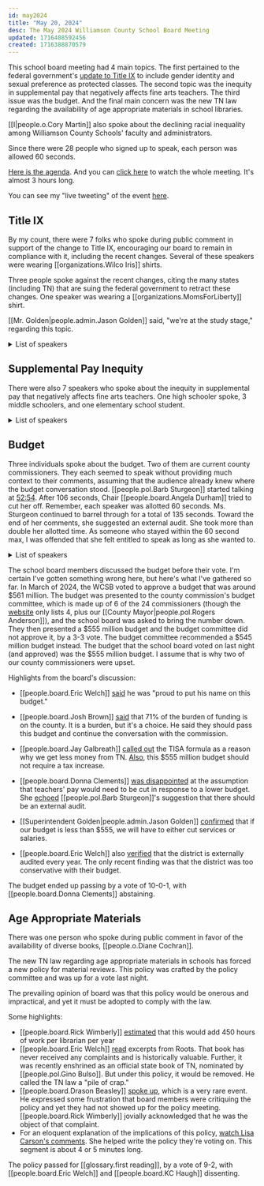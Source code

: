 ```yaml
---
id: may2024
title: "May 20, 2024"
desc: The May 2024 Williamson County School Board Meeting
updated: 1716408592456
created: 1716388870579
---
```


This school board meeting had 4 main topics. The first pertained to the federal government's [update to Title IX](https://www.nytimes.com/2024/04/19/us/politics/biden-title-ix-rules.html) to include gender identity and sexual preference as protected classes. The second topic was the inequity in supplemental pay that negatively affects fine arts teachers. The third issue was the budget. And the final main concern was the new TN law regarding the availability of age appropriate materials in school libraries.

[[I|people.o.Cory Martin]] also spoke about the declining racial inequality among Williamson County Schools' faculty and administrators.

Since there were 28 people who signed up to speak, each person was allowed 60 seconds.

[Here is the agenda](https://meeting.boeconnect.net/Public/Agenda/566?meeting=637321). And you can [click here](https://www.youtube.com/live/PEsvj1Da6zI?si=WW-ptyYfjeBk7qqd) to watch the whole meeting. It's almost 3 hours long.

You can see my "live tweeting" of the event [here](https://x.com/murribu/status/1792697776821993619).

## Title IX

By my count, there were 7 folks who spoke during public comment in support of the change to Title IX, encouraging our board to remain in compliance with it, including the recent changes. Several of these speakers were wearing [[organizations.Wilco Iris]] shirts.

Three people spoke against the recent changes, citing the many states (including TN) that are suing the federal government to retract these changes. One speaker was wearing a [[organizations.MomsForLiberty]] shirt.

[[Mr. Golden|people.admin.Jason Golden]] said, "we're at the study stage," regarding this topic.

<details>
<summary>List of speakers</summary>

#### Supporting LGBTQ

- Erica Bowton
- Laura Seay
- Eli Givens
- Robert Mcnamra
- Eve Boger
- [[people.o.Braunwyn Windham]]
- Lucie Pitt

#### Against LGBTQ

- Gary Moore
- Carolyn Browne (Moms for Liberty)
- [[people.o.Darlynne Jordan]]

</details>

## Supplemental Pay Inequity

There were also 7 speakers who spoke about the inequity in supplemental pay that negatively affects fine arts teachers. One high schooler spoke, 3 middle schoolers, and one elementary school student.

<details>
<summary>List of speakers</summary>

- Tiffany Wilson-Mobley
- Amie Cook
- 5 kids
</details>

## Budget

Three individuals spoke about the budget. Two of them are current county commissioners. They each seemed to speak without providing much context to their comments, assuming that the audience already knew where the budget conversation stood. [[people.pol.Barb Sturgeon]] started talking at [52:54](https://www.youtube.com/live/PEsvj1Da6zI?si=WpieMyGWE7_0LkaQ&t=3174). After 106 seconds, Chair [[people.board.Angela Durham]] tried to cut her off. Remember, each speaker was allotted 60 seconds. Ms. Sturgeon continued to barrel through for a total of 135 seconds. Toward the end of her comments, she suggested an external audit. She took more than double her allotted time. As someone who stayed within the 60 second max, I was offended that she felt entitled to speak as long as she wanted to.

<details>
<summary>List of speakers</summary>

- [[people.pol.Mary Smith]]
- Stephen Hickey
- [[people.pol.Barb Sturgeon]]

</details>

The school board members discussed the budget before their vote. I'm certain I've gotten something wrong here, but here's what I've gathered so far. In March of 2024, the WCSB voted to approve a budget that was around $561 million. The budget was presented to the county commission's budget committee, which is made up of 6 of the 24 commissioners (though the [website](https://www.williamsoncounty-tn.gov/DocumentCenter/View/16301/committee_list24?bidId=) only lists 4, plus our [[County Mayor|people.pol.Rogers Anderson]]), and the school board was asked to bring the number down. They then presented a $555 million budget and the budget committee did not approve it, by a 3-3 vote. The budget committee recommended a $545 million budget instead. The budget that the school board voted on last night (and approved) was the $555 million budget. I assume that is why two of our county commissioners were upset.

Highlights from the board's discussion:

- [[people.board.Eric Welch]] [said](https://x.com/murribu/status/1792715048248541423) he was "proud to put his name on this budget."

- [[people.board.Josh Brown]] [said](https://x.com/murribu/status/1792715398481424631) that 71% of the burden of funding is on the county. It is a burden, but it's a choice. He said they should pass this budget and continue the conversation with the commission.

- [[people.board.Jay Galbreath]] [called out](https://x.com/murribu/status/1792716180203221057) the TISA formula as a reason why we get less money from TN. [Also](https://x.com/murribu/status/1792716734497206325), this $555 million budget should not require a tax increase.

- [[people.board.Donna Clements]] [was disappointed](https://x.com/murribu/status/1792717239646585144) at the assumption that teachers' pay would need to be cut in response to a lower budget. She [echoed](https://x.com/murribu/status/1792717793605108139) [[people.pol.Barb Sturgeon]]'s suggestion that there should be an external audit.

- [[Superintendent Golden|people.admin.Jason Golden]] [confirmed](https://x.com/murribu/status/1792718324377522328) that if our budget is less than $555, we will have to either cut services or salaries.

- [[people.board.Eric Welch]] also [verified](https://x.com/murribu/status/1792718699591561713) that the district is externally audited every year. The only recent finding was that the district was too conservative with their budget.

The budget ended up passing by a vote of 10-0-1, with [[people.board.Donna Clements]] abstaining.

## Age Appropriate Materials

There was one person who spoke during public comment in favor of the availability of diverse books, [[people.o.Diane Cochran]].

The new TN law regarding age appropriate materials in schools has forced a new policy for material reviews. This policy was crafted by the policy committee and was up for a vote last night.

The prevailing opinion of board was that this policy would be onerous and impractical, and yet it must be adopted to comply with the law.

Some highlights:

- [[people.board.Rick Wimberly]] [estimated](https://x.com/murribu/status/1792725464471199919) that this would add 450 hours of work per librarian per year
- [[people.board.Eric Welch]] [read](https://x.com/murribu/status/1792730046005952737) excerpts from Roots. That book has never received any complaints and is historically valuable. Further, it was recently enshrined as an official state book of TN, nominated by [[people.pol.Gino Bulso]]. But under this policy, it would be removed. He called the TN law a "pile of crap."
- [[people.board.Drason Beasley]] [spoke up](https://x.com/murribu/status/1792733750025207831), which is a very rare event. He expressed some frustration that board members were critiquing the policy and yet they had not showed up for the policy meeting. [[people.board.Rick Wimberly]] jovially acknowledged that he was the object of that complaint.
- For an eloquent explanation of the implications of this policy, [watch Lisa Carson's comments](https://www.youtube.com/live/PEsvj1Da6zI?si=WW-ptyYfjeBk7qqd&t=9185). She helped write the policy they're voting on. This segment is about 4 or 5 minutes long.

The policy passed for [[glossary.first reading]], by a vote of 9-2, with [[people.board.Eric Welch]] and [[people.board.KC Haugh]] dissenting.
